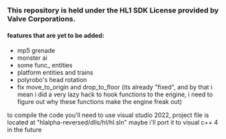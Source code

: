 ### This repository is held under the HL1 SDK License provided by Valve Corporations.

#### features that are yet to be added:
- mp5 grenade
- monster ai
- some func_ entities
- platform entities and trains
- polyrobo's head rotation
- fix move_to_origin and drop_to_floor (its already "fixed", and by that i mean i did a very lazy hack to hook functions to the engine, i need to figure out why these functions make the engine freak out)

to compile the code you'll need to use visual studio 2022, project file is located at "hlalpha-reversed/dlls/hl/hl.sln"
maybe i'll port it to visual c++ 4 in the future
